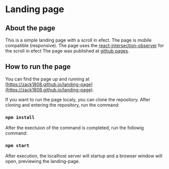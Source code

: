 # Landing page

## About the page

This is a simple landing page with a scroll in efect.
The page is mobile compatible (responsive).
The page uses the [react-intersection-observer](https://www.npmjs.com/package/react-intersection-observer) for the scroll in efect
The page was published at [github pages](https://zack1808.github.io/landing-page).

## How to run the page

You can find the page up and running at [https://zack1808.github.io/landing-page](https://zack1808.github.io/landing-page).

If you want to run the page localy, you can clone the repository. 
After cloning and entering the repository, run the command:

### `npm install`

After the exectuion of the command is completed, run the followig command:

### `npm start`

After execution, the localhost server will startup and a browser window will open, previewing the landing-page.
